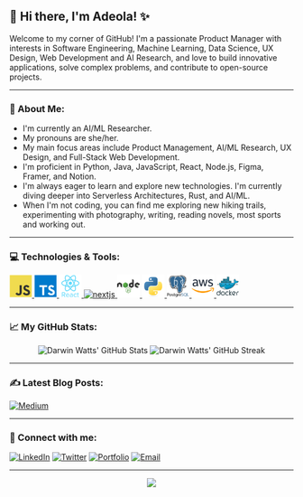 ## 👋 Hi there, I'm Adeola! ✨

Welcome to my corner of GitHub! I'm a passionate Product Manager with interests in Software Engineering, Machine Learning, Data Science, UX Design, Web Development and AI Research, and love to build innovative applications, solve complex problems, and contribute to open-source projects.

---

### 🚀 About Me:

-   I'm currently an AI/ML Researcher.
-   My pronouns are she/her.
-   My main focus areas include Product Management, AI/ML Research, UX Design, and Full-Stack Web Development.
-   I'm proficient in Python, Java, JavaScript, React, Node.js, Figma, Framer, and Notion.
-   I'm always eager to learn and explore new technologies. I'm currently diving deeper into Serverless Architectures, Rust, and AI/ML.
-   When I'm not coding, you can find me exploring new hiking trails, experimenting with photography, writing, reading novels, most sports and working out.

---

### 💻 Technologies & Tools:

<p align="left">
  <a href="https://developer.mozilla.org/en-US/docs/Web/JavaScript" target="_blank" rel="noreferrer">
    <img src="https://raw.githubusercontent.com/devicons/devicon/master/icons/javascript/javascript-original.svg" alt="javascript" width="40" height="40"/>
  </a>
  <a href="https://www.typescriptlang.org/" target="_blank" rel="noreferrer">
    <img src="https://raw.githubusercontent.com/devicons/devicon/master/icons/typescript/typescript-original.svg" alt="typescript" width="40" height="40"/>
  </a>
  <a href="https://react.dev/" target="_blank" rel="noreferrer">
    <img src="https://raw.githubusercontent.com/devicons/devicon/master/icons/react/react-original-wordmark.svg" alt="react" width="40" height="40"/>
  </a>
  <a href="https://nextjs.org/" target="_blank" rel="noreferrer">
    <img src="https://cdn.worldvectorlogo.com/logos/nextjs-2.svg" alt="nextjs" width="40" height="40"/>
  </a>
  <a href="https://nodejs.org/" target="_blank" rel="noreferrer">
    <img src="https://raw.githubusercontent.com/devicons/devicon/master/icons/nodejs/nodejs-original-wordmark.svg" alt="nodejs" width="40" height="40"/>
  </a>
  <a href="https://www.python.org" target="_blank" rel="noreferrer">
    <img src="https://raw.githubusercontent.com/devicons/devicon/master/icons/python/python-original.svg" alt="python" width="40" height="40"/>
  </a>
  <a href="https://www.postgresql.org" target="_blank" rel="noreferrer">
    <img src="https://raw.githubusercontent.com/devicons/devicon/master/icons/postgresql/postgresql-original-wordmark.svg" alt="postgresql" width="40" height="40"/>
  </a>
  <a href="https://aws.amazon.com" target="_blank" rel="noreferrer">
    <img src="https://raw.githubusercontent.com/devicons/devicon/master/icons/amazonwebservices/amazonwebservices-original-wordmark.svg" alt="aws" width="40" height="40"/>
  </a>
  <a href="https://www.docker.com/" target="_blank" rel="noreferrer">
    <img src="https://raw.githubusercontent.com/devicons/devicon/master/icons/docker/docker-original-wordmark.svg" alt="docker" width="40" height="40"/>
  </a>
  </p>

---

### 📈 My GitHub Stats:

<p align="center">
  <img src="https://github-readme-stats.vercel.app/api?username=darwinwatts&show_icons=true&theme=dracula" alt="Darwin Watts' GitHub Stats" />
  <img src="https://github-readme-streak-stats.herokuapp.com/?user=darwinwatts&theme=dracula" alt="Darwin Watts' GitHub Streak" />
</p>

---

### ✍️ Latest Blog Posts:
[![Medium](https://img.shields.io/badge/Medium-12100E?style=for-the-badge&logo=medium&logoColor=white)](https://medium.com/@deolatoo)

---

### 🤝 Connect with me:

[![LinkedIn](https://img.shields.io/badge/LinkedIn-0077B5?style=for-the-badge&logo=linkedin&logoColor=white)](https://www.linkedin.com/in/adeola-omojola/)
[![Twitter](https://img.shields.io/badge/Twitter-1DA1F2?style=for-the-badge&logo=twitter&logoColor=white)](https://twitter.com/deolatoo)
[![Portfolio](https://img.shields.io/badge/Portfolio-FF5722?style=for-the-badge&logo=wordpress&logoColor=white)](https://adeola.super.site)
[![Email](https://img.shields.io/badge/Email-D14836?style=for-the-badge&logo=gmail&logoColor=white)](mailto:adeolasworks@gmail.com)

---

<p align="center">
  <img src="https://profile-counter.glitch.me/darwinwatts/count.svg" />
</p>



<!--
**darwinwatts/darwinwatts** is a ✨ _special_ ✨ repository because its `README.md` (this file) appears on your GitHub profile.

Here are some ideas to get you started:

- 🔭 I’m currently working on ...
- 🌱 I’m currently learning ...
- 👯 I’m looking to collaborate on ...
- 🤔 I’m looking for help with ...
- 💬 Ask me about ...
- 📫 How to reach me: ...
- 😄 Pronouns: ...
- ⚡ Fun fact: ...
-->
